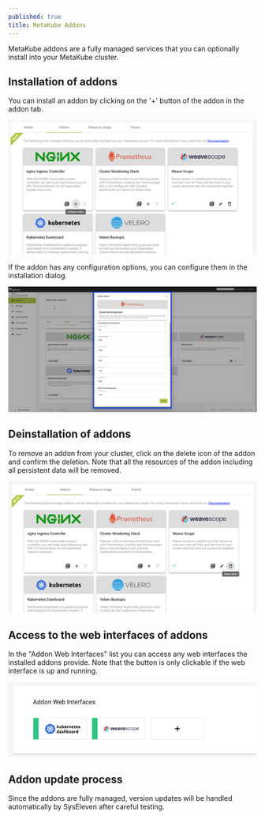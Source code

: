 ```yaml
---
published: true
title: MetaKube Addons
---
```


MetaKube addons are a fully managed services that you can optionally install into your MetaKube cluster.

## Installation of addons

You can install an addon by clicking on the '+' button of the addon in the addon tab.

![Install addon](install-addon.png)

If the addon has any configuration options, you can configure them in the installation dialog.

![Configure addon](addon-config.png)

## Deinstallation of addons

To remove an addon from your cluster, click on the delete icon of the addon and confirm the deletion. Note that all the resources of the addon including all persistent data will be removed.

![Deinstall addon](delete-addon.png)

## Access to the web interfaces of addons

In the "Addon Web Interfaces" list you can access any web interfaces the installed addons provide. Note that the button is only clickable if the web interface is up and running.

![Web interfaces](web-interfaces.png)

## Addon update process

Since the addons are fully managed, version updates will be handled automatically by SysEleven after careful testing.
